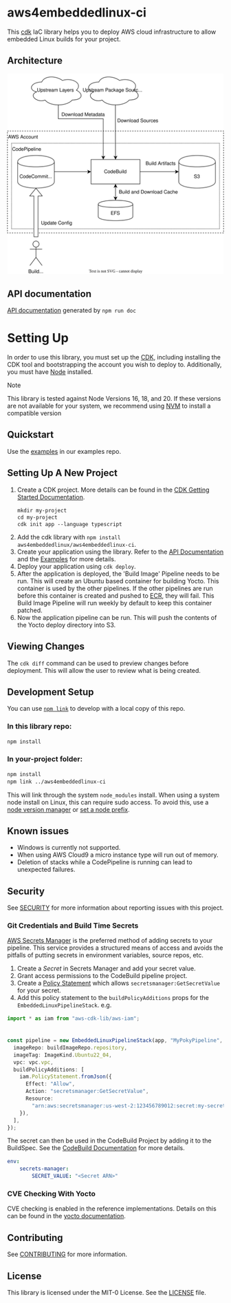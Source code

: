 # aws4embeddedlinux-ci

This [cdk](https://github.com/aws/aws-cdk) IaC library helps you to deploy AWS cloud infrastructure to allow embedded Linux builds for your project.

## Architecture
![architecture overview](images/architecture.svg "Architecture")

## API documentation
[API documentation](https://aws4embeddedlinux.github.io/aws4embeddedlinux-ci/) generated by `npm run doc`

# Setting Up
In order to use this library, you must set up the [CDK](https://docs.aws.amazon.com/cdk/v2/guide/getting_started.html), including
installing the CDK tool and bootstrapping the account you wish to deploy to. Additionally, you must have [Node](https://nodejs.org/en/) installed.

> [!NOTE]
> This library is tested against Node Versions 16, 18, and 20. If these versions are not available for your system, we recommend
> using [NVM](https://github.com/nvm-sh/nvm) to install a compatible version

## Quickstart
Use the [examples](https://github.com/aws4embeddedlinux/aws4embeddedlinux-ci-examples) in our examples repo.


## Setting Up A New Project

1. Create a CDK project. More details can be found in the [CDK Getting Started Documentation](https://docs.aws.amazon.com/cdk/v2/guide/getting_started.html).
   ```
   mkdir my-project
   cd my-project
   cdk init app --language typescript
   ```
2. Add the cdk library with `npm install aws4embeddedlinux/aws4embeddedlinux-ci`.
3. Create your application using the library. Refer to the [API Documentation](https://aws4embeddedlinux.github.io/aws4embeddedlinux-ci)
   and the [Examples](github.com/aws4embeddedlinux/aws4embeddedlinux-ci-examples) for more details.
4. Deploy your application using `cdk deploy`.
5. After the application is deployed, the 'Build Image' Pipeline needs to be run. This will create an Ubuntu based container for
   building Yocto. This container is used by the other pipelines. If the other pipelines are run before this container is created
   and pushed to [ECR](https://aws.amazon.com/ecr/), they will fail. This Build Image Pipeline will run weekly by default to keep
   this container patched.
6. Now the application pipeline can be run. This will push the contents of the Yocto deploy directory into S3.

## Viewing Changes

The `cdk diff` command can be used to preview changes before deployment. This will allow the user to review what is being created.

## Development Setup
You can use [`npm link`](https://docs.npmjs.com/cli/v10/commands/npm-link) to develop with a local copy of this repo.

### In this library repo:
```bash
npm install
```

### In your-project folder:
```bash
npm install
npm link ../aws4embeddedlinux-ci
```

This will link through the system `node_modules` install. When using a system node install on Linux, this can require sudo access. To avoid this, use
a [node version manager](https://docs.npmjs.com/downloading-and-installing-node-js-and-npm#using-a-node-version-manager-to-install-nodejs-and-npm)
or [set a node prefix](https://docs.npmjs.com/resolving-eacces-permissions-errors-when-installing-packages-globally).

## Known issues
- Windows is currently not supported.
- When using AWS Cloud9 a micro instance type will run out of memory.
- Deletion of stacks while a CodePipeline is running can lead to unexpected failures.


## Security

See [SECURITY](SECURITY.md) for more information about reporting issues with this project.

### Git Credentials and Build Time Secrets
[AWS Secrets Manager](https://docs.aws.amazon.com/secretsmanager/latest/userguide/intro.html) is the preferred method of adding secrets
to your pipeline. This service provides a structured means of access and avoids the pitfalls of putting secrets in environment variables,
source repos, etc.

1. Create a _Secret_ in Secrets Manager and add your secret value.
1. Grant access permissions to the CodeBuild pipeline project.
11. Create a [Policy Statement](https://docs.aws.amazon.com/cdk/api/v2/docs/aws-cdk-lib.aws_iam.PolicyStatement.html) which allows `secretsmanager:GetSecretValue` for your secret.
11. Add this policy statement to the `buildPolicyAdditions` props for the `EmbeddedLinuxPipelineStack`. e.g.
```typescript
import * as iam from "aws-cdk-lib/aws-iam";


const pipeline = new EmbeddedLinuxPipelineStack(app, "MyPokyPipeline", {
  imageRepo: buildImageRepo.repository,
  imageTag: ImageKind.Ubuntu22_04,
  vpc: vpc.vpc,
  buildPolicyAdditions: [
    iam.PolicyStatement.fromJson({
      Effect: "Allow",
      Action: "secretsmanager:GetSecretValue",
      Resource:
        "arn:aws:secretsmanager:us-west-2:123456789012:secret:my-secret-??????",
    }),
  ],
});
 ```

The secret can then be used in the CodeBuild Project by adding it to the BuildSpec. See
the [CodeBuild Documentation](https://docs.aws.amazon.com/codebuild/latest/userguide/build-spec-ref.html) for more details.
```yaml
env:
    secrets-manager:
        SECRET_VALUE: "<Secret ARN>"
```

### CVE Checking With Yocto

CVE checking is enabled in the reference implementations. Details on this can be found in
the [yocto documentation](https://docs.yoctoproject.org/4.0.13/singleindex.html#checking-for-vulnerabilities).

## Contributing

See [CONTRIBUTING](CONTRIBUTING.md) for more information.

## License

This library is licensed under the MIT-0 License. See the [LICENSE](LICENSE) file.
